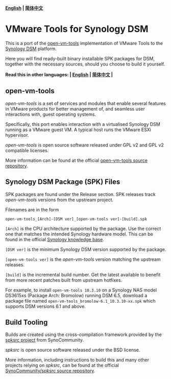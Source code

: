 **[English](README.md) | [简体中文](README.zh-cn.md)**

# VMware Tools for Synology DSM

This is a port of the [open-vm-tools](https://github.com/vmware/open-vm-tools) implementation of VMware Tools to the [Synology DSM](https://www.synology.com/en-global/dsm) platform.

Here you will find ready-built binary installable SPK packages for DSM, together with the necessary sources, should you choose to build it yourself.

**Read this in other languages: | [English](README.md) | [简体中文](README.zh-cn.md) |**

## open-vm-tools

_open-vm-tools_ is a set of services and modules that enable several features in VMware products for better management of, and seamless user interactions with, guest operating systems.

Specifically, this port enables interaction with a virtualised Synology DSM running as a VMware guest VM. A typical host runs the VMware ESXi hypervisor.

_open-vm-tools_ is open source software released under GPL v2 and GPL v2 compatible licenses.

More information can be found at the official [open-vm-tools source repository](https://github.com/vmware/open-vm-tools).

## Synology DSM Package (SPK) Files

SPK packages are found under the Release section. SPK releases track _open-vm-tools_ versions from the upstream project.

Filenames are in the form

```
open-vm-tools_[Arch]-[DSM ver]_[open-vm-tools ver]-[build].spk
```

`[Arch]` is the CPU architecture supported by the package. Use the correct one that matches the intended Synology hardware model. This can be found in the official [Synology knowledge base](https://www.synology.com/en-global/knowledgebase/DSM/tutorial/Compatibility_Peripherals/What_kind_of_CPU_does_my_NAS_have).

`[DSM ver]` is the minimum Synology DSM version supported by the package.

`[open-vm-tools ver]` is the _open-vm-tools_ version matching the upstream releases.

`[build]` is the incremental build number. Get the latest available to benefit from more recent patches built from upstream hotfixes.

For example, to install `open-vm-tools 10.3.10` on a Synology NAS model DS3615xs (Package Arch: Bromolow) running DSM 6.5, download a package file named `open-vm-tools_bromolow-6.1_10.3.10-xx.spk` which supports DSM versions 6.1 and above.

## Build Tooling

Builds are created using the cross-compilation framework provided by the [spksrc project](https://github.com/SynoCommunity/spksrc) from SynoCommunity.

_spksrc_ is open source software released under the BSD license.

More information, including instructions to build this and many other projects relying on _spksrc_, can be found at the official [SynoCommunity/spksrc source repository](https://github.com/SynoCommunity/spksrc).
